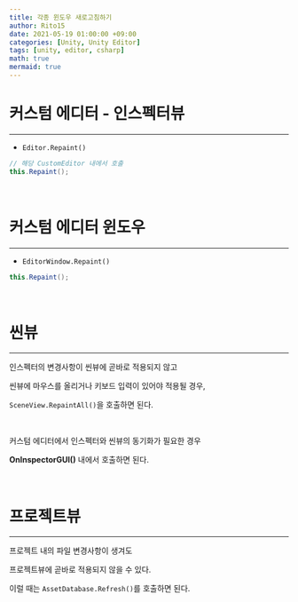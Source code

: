 ```yaml
---
title: 각종 윈도우 새로고침하기
author: Rito15
date: 2021-05-19 01:00:00 +09:00
categories: [Unity, Unity Editor]
tags: [unity, editor, csharp]
math: true
mermaid: true
---
```


# 커스텀 에디터 - 인스펙터뷰
---

- `Editor.Repaint()`

```cs
// 해당 CustomEditor 내에서 호출
this.Repaint();
```

<br>

# 커스텀 에디터 윈도우
---

- `EditorWindow.Repaint()`

```cs
this.Repaint();
```

<br>

# 씬뷰
---

인스펙터의 변경사항이 씬뷰에 곧바로 적용되지 않고

씬뷰에 마우스를 올리거나 키보드 입력이 있어야 적용될 경우,

`SceneView.RepaintAll()`을 호출하면 된다.

<br>

커스텀 에디터에서 인스펙터와 씬뷰의 동기화가 필요한 경우

**OnInspectorGUI()** 내에서 호출하면 된다.

<br>


# 프로젝트뷰
---

프로젝트 내의 파일 변경사항이 생겨도

프로젝트뷰에 곧바로 적용되지 않을 수 있다.

이럴 때는 `AssetDatabase.Refresh()`를 호출하면 된다.




